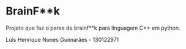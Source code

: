 # BrainF**k
Projeto que faz o parse de brainf**k para linguagem C++ em python.

Luis Henrique Nunes Guimarães - 130122971
